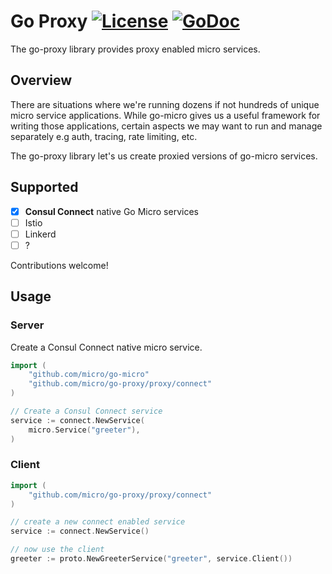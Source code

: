 # Go Proxy [![License](https://img.shields.io/:license-apache-blue.svg)](https://opensource.org/licenses/Apache-2.0) [![GoDoc](https://godoc.org/github.com/micro/go-proxy?status.svg)](https://godoc.org/github.com/micro/go-proxy)

The go-proxy library provides proxy enabled micro services.

## Overview

There are situations where we're running dozens if not hundreds of unique micro service applications. 
While go-micro gives us a useful framework for writing those applications, certain aspects we may 
want to run and manage separately e.g auth, tracing, rate limiting, etc.

The go-proxy library let's us create proxied versions of go-micro services.

## Supported

- [x] **Consul Connect** native Go Micro services
- [ ] Istio
- [ ] Linkerd
- [ ] ?

Contributions welcome!

## Usage

### Server

Create a Consul Connect native micro service.

```go
import (
	"github.com/micro/go-micro"
	"github.com/micro/go-proxy/proxy/connect"
)

// Create a Consul Connect service
service := connect.NewService(
	micro.Service("greeter"),
)
```

### Client

```go
import (
	"github.com/micro/go-proxy/proxy/connect"
)

// create a new connect enabled service
service := connect.NewService()

// now use the client
greeter := proto.NewGreeterService("greeter", service.Client())
```

